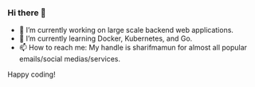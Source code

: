 ### Hi there 👋
- 🔭 I’m currently working on large scale backend web applications.
- 🌱 I’m currently learning Docker, Kubernetes, and Go.
- 📫 How to reach me: My handle is sharifmamun for almost all popular emails/social medias/services.

Happy coding!
<!--
**sharifmamun/sharifmamun** is a ✨ _special_ ✨ repository because its `README.md` (this file) appears on your GitHub profile.

Here are some ideas to get you started:

- 🔭 I’m currently working on ...
- 🌱 I’m currently learning ...
- 👯 I’m looking to collaborate on ...
- 🤔 I’m looking for help with ...
- 💬 Ask me about ...
- 📫 How to reach me: ...
- 😄 Pronouns: ...
- ⚡ Fun fact: ...
-->
